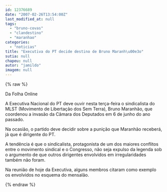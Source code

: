 ```yaml
---
id: 12376689
date: "2007-02-26T13:54:00Z"
last_modified_at: null
tags:
  - "bruno-covas"
  - "clandestino"
  - "maranhao"
categories:
  - "noticias"
title: "Executiva do PT decide destino de Bruno Maranh\u00e3o"
sutia: null
chapeu: null
autor: "jamildo"
imagem: null
---
```

{% raw %}
<p>Da Folha Online</p>
<p>A Executiva Nacional do PT deve ouvir nesta ter&ccedil;a-feira o sindicalista do MLST (Movimento de Liberta&ccedil;&atilde;o dos Sem Terra), Bruno Maranh&atilde;o, que coordenou a invas&atilde;o da C&acirc;mara dos Deputados em 6 de junho do ano passado.</p>
<p>Na ocasi&atilde;o, o partido deve decidir sobre a puni&ccedil;&atilde;o que Maranh&atilde;o receber&aacute;, j&aacute; que &eacute; dirigente do PT.</p>
<p>A tend&ecirc;ncia &eacute; que o sindicalista, protagonista de um dos maiores conflitos entre o movimento sindical e o Congresso, n&atilde;o seja expulso da legenda sob o argumento de que outros dirigentes envolvidos em irregularidades tamb&eacute;m n&atilde;o foram.</p>
<p>Na reuni&atilde;o de hoje da Executiva, alguns membros citaram como exemplo os envolvidos no esquema do mensal&atilde;o.</p>
{% endraw %}